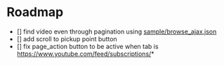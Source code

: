 # Roadmap

- [] find video even through pagination using [sample/browse_ajax.json](sample/browse_ajax.json)
- [] add scroll to pickup point button
- [] fix page_action button to be active when tab is https://www.youtube.com/feed/subscriptions/*
